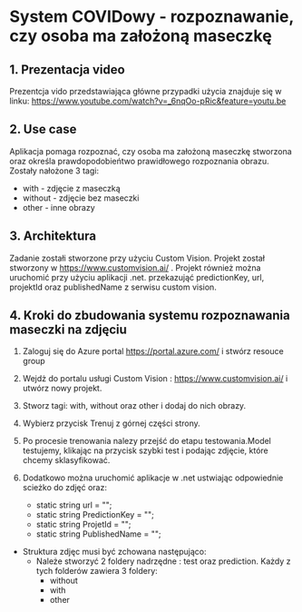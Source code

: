 # System COVIDowy - rozpoznawanie, czy osoba ma założoną maseczkę

## 1. Prezentacja video

Prezentcja vido przedstawiająca główne przypadki użycia znajduje się w linku: </b> https://www.youtube.com/watch?v=_6nqOo-pRic&feature=youtu.be      </b>


## 2. Use case

Aplikacja pomaga rozpoznać, czy osoba ma założoną maseczkę stworzona oraz określa prawdopodobieńtwo prawidłowego rozpoznania obrazu. Zostały nałożone 3 tagi: 
* with - zdjęcie z maseczką
* without - zdjęcie bez maseczki
* other - inne obrazy

## 3. Architektura

Zadanie zostałi stworzone przy użyciu Custom Vision. Projekt został stworzony w https://www.customvision.ai/ . Projekt również można uruchomić przy użyciu aplikacji .net. przekazująć predictionKey, url, projektId oraz publishedName z serwisu custom vision. </b> 
</b>


## 4. Kroki do zbudowania systemu rozpoznawania maseczki na zdjęciu


1. Zaloguj się  do Azure portal https://portal.azure.com/ i stwórz resouce group  </b>

2. Wejdż do portalu usługi Custom Vision : https://www.customvision.ai/ i utwórz nowy projekt.

3. Stworz tagi: with, without oraz other  i dodaj do nich obrazy.

4. Wybierz przycisk Trenuj z górnej części strony. 

5. Po procesie trenowania nalezy przejść do etapu testowania.Model testujemy, klikając na przycisk szybki test i podając zdjęcie, które chcemy sklasyfikować.

6. Dodatkowo można uruchomić aplikacje w .net ustwiając odpowiednie scieżko do zdjęć oraz:

      * static string url = "";
      * static string PredictionKey = "";
      * static string ProjetId = "";
      * static string PublishedName = "";
      
- Struktura zdjęc musi być zchowana następująco:
  - Należe stworzyć 2 foldery nadrzędne : test oraz prediction. Każdy z tych folderów zawiera 3 foldery: 
    - without
    - with
    - other
 
 

